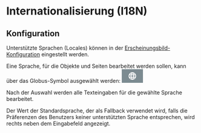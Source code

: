 # Internationalisierung (I18N)

## Konfiguration

Unterstützte Sprachen (Locales) können in der [Erscheinungsbild-Konfiguration](/user-manual/settings/appearance)
eingestellt werden.

Eine Sprache, für die Objekte und Seiten bearbeitet werden sollen, kann über das Globus-Symbol ausgewählt werden:
![locale-selection-button](../introduction/assets/about/locale-selection-button.png)

Nach der Auswahl werden alle Texteingaben für die gewählte Sprache bearbeitet.

Der Wert der Standardsprache, der als Fallback verwendet wird, falls die Präferenzen des Benutzers keiner unterstützten
Sprache entsprechen, wird rechts neben dem Eingabefeld angezeigt.
